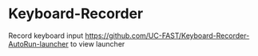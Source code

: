 # Keyboard-Recorder
Record  keyboard input
https://github.com/UC-FAST/Keyboard-Recorder-AutoRun-launcher to view launcher
